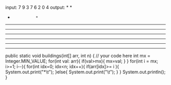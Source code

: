 input:
7
9 3 7 6 2 0 4
output:
*
*
*               *
*               *       *
*               *       *
*               *       *                       *
*       *       *       *                       *
*       *       *       *       *               *
*       *       *       *       *               *

public static void buildings(int[] arr, int n) {
    // your code here
    int mx = Integer.MIN_VALUE;
    for(int val: arr){
      if(val>mx){
        mx=val;
      }
    }
    for(int i = mx; i>=1; i--){
      for(int idx=0; idx<n; idx++){
        if(arr[idx]>= i ){
          System.out.print("*\t");
        }else{
          System.out.print("\t");
        }
      }
      System.out.println();
}
